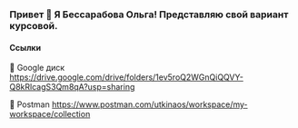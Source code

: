 ### Привет 👋 Я Бессарабова Ольга! Представляю свой вариант курсовой.



#### Ссылки
📌 Google диск https://drive.google.com/drive/folders/1ev5roQ2WGnQiQQVY-Q8kRlcagS3Qm8qA?usp=sharing

📌 Postman https://www.postman.com/utkinaos/workspace/my-workspace/collection
